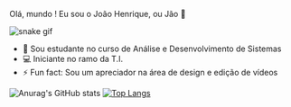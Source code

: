 Olá, mundo ! Eu sou o João Henrique, ou Jão 👋

![snake gif](https://github.com/jaohss/blob/output/github-contribution-grid-snake.gif)


- 🌱 Sou estudante no curso de Análise e Desenvolvimento de Sistemas
- 💻 Iniciante no ramo da T.I.
- ⚡ Fun fact: Sou um apreciador na área de design e edição de vídeos


![Anurag's GitHub stats](https://github-readme-stats.vercel.app/api?username=jaohss&show_icons=true&theme=radical)
[![Top Langs](https://github-readme-stats.vercel.app/api/top-langs/?username=jaohss&layout=compact)](https://github.com/jaohss/github-readme-stats)


